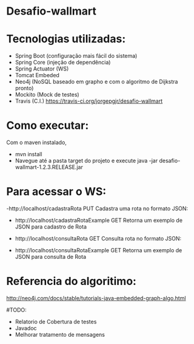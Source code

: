# Desafio-wallmart

# Tecnologias utilizadas:
- Spring Boot (configuração mais fácil do sistema)
- Spring Core (injeção de dependência)
- Spring Actuator (WS)
- Tomcat Embeded
- Neo4j (NoSQL baseado em grapho e com o algoritmo de Dijkstra pronto)
- Mockito (Mock de testes)
- Travis (C.I.) https://travis-ci.org/jorgepgjr/desafio-wallmart

# Como executar:
Com o maven instalado, 
 - mvn install
 - Navegue até a pasta target do projeto e execute java -jar desafio-wallmart-1.2.3.RELEASE.jar

# Para acessar o WS:

-http://localhost/cadastraRota   PUT
  Cadastra uma rota no formato JSON:
    
- http://localhost/cadastraRotaExample GET
  Retorna um exemplo de JSON para cadastro de Rota

- http://localhost/consultaRota GET
  Consulta rota no formato JSON:
  
- http://localhost/consultaRotaExample GET
  Retorna um exemplo de JSON para consulta de Rota
  
# Referencia do algoritimo:
http://neo4j.com/docs/stable/tutorials-java-embedded-graph-algo.html

#TODO:
- Relatorio de Cobertura de testes
- Javadoc
- Melhorar tratamento de mensagens
